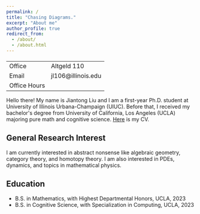 ```yaml
---
permalink: /
title: "Chasing Diagrams."
excerpt: "About me"
author_profile: true
redirect_from: 
  - /about/
  - /about.html
---
```


<div class="table-responsive" style="margin-top: 20px;">
  <table class="table">
    <tbody>
      <tr>
        <td>Office</td>
        <td>Altgeld 110</td>
      </tr>
      <tr>
        <td>Email</td>
        <td>jl106@illinois.edu</td>
      </tr>
      <tr>
        <td>Office Hours</td>
        <td></td>
      </tr>
    </tbody>
  </table>
</div>

Hello there! My name is Jiantong Liu and I am a first-year Ph.D. student at University of Illinois Urbana-Champaign (UIUC). Before that, I received my bachelor's degree from University of California, Los Angeles (UCLA) majoring pure math and cognitive science. [Here](https://jiantongliu.github.io/files/Jiantong_Liu_CV.pdf) is my CV. 

General Research Interest
------
I am currently interested in abstract nonsense like algebraic geometry, category theory, and homotopy theory. I am also interested in PDEs, dynamics, and topics in mathematical physics. 

Education
------
* B.S. in Mathematics, with Highest Departmental Honors, UCLA, 2023
* B.S. in Cognitive Science, with Specialization in Computing, UCLA, 2023
